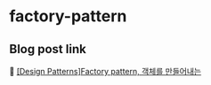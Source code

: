 # factory-pattern

## Blog post link

:page_facing_up: [[Design Patterns]Factory pattern, 객체를 만들어내는](https://empty-castle.tistory.com/12)
